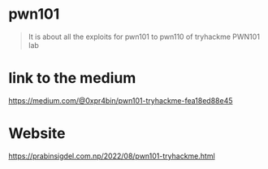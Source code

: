 # pwn101
> It is about all the exploits for pwn101 to pwn110 of tryhackme  PWN101 lab

# link to the medium 
https://medium.com/@0xpr4bin/pwn101-tryhackme-fea18ed88e45

# Website 
https://prabinsigdel.com.np/2022/08/pwn101-tryhackme.html
